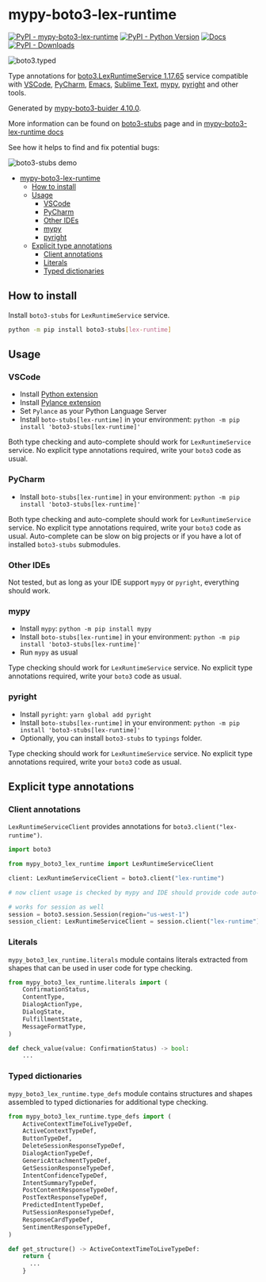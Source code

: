 # mypy-boto3-lex-runtime

[![PyPI - mypy-boto3-lex-runtime](https://img.shields.io/pypi/v/mypy-boto3-lex-runtime.svg?color=blue)](https://pypi.org/project/mypy-boto3-lex-runtime)
[![PyPI - Python Version](https://img.shields.io/pypi/pyversions/mypy-boto3-lex-runtime.svg?color=blue)](https://pypi.org/project/mypy-boto3-lex-runtime)
[![Docs](https://img.shields.io/readthedocs/mypy-boto3-builder.svg?color=blue)](https://mypy-boto3-builder.readthedocs.io/)
[![PyPI - Downloads](https://img.shields.io/pypi/dw/mypy-boto3-lex-runtime?color=blue)](https://pypistats.org/packages/mypy-boto3-lex-runtime)

![boto3.typed](https://github.com/vemel/mypy_boto3_builder/raw/master/logo.png)

Type annotations for
[boto3.LexRuntimeService 1.17.65](https://boto3.amazonaws.com/v1/documentation/api/1.17.65/reference/services/lex-runtime.html#LexRuntimeService)
service compatible with [VSCode](https://code.visualstudio.com/),
[PyCharm](https://www.jetbrains.com/pycharm/),
[Emacs](https://www.gnu.org/software/emacs/),
[Sublime Text](https://www.sublimetext.com/),
[mypy](https://github.com/python/mypy),
[pyright](https://github.com/microsoft/pyright) and other tools.

Generated by
[mypy-boto3-buider 4.10.0](https://github.com/vemel/mypy_boto3_builder).

More information can be found on
[boto3-stubs](https://pypi.org/project/boto3-stubs/) page and in
[mypy-boto3-lex-runtime docs](https://github.com/vemel/mypy_boto3_builder/service_docs/mypy_boto3_lex_runtime/README.md)

See how it helps to find and fix potential bugs:

![boto3-stubs demo](https://github.com/vemel/mypy_boto3_builder/raw/master/demo.gif)

- [mypy-boto3-lex-runtime](#mypy-boto3-lex-runtime)
  - [How to install](#how-to-install)
  - [Usage](#usage)
    - [VSCode](#vscode)
    - [PyCharm](#pycharm)
    - [Other IDEs](#other-ides)
    - [mypy](#mypy)
    - [pyright](#pyright)
  - [Explicit type annotations](#explicit-type-annotations)
    - [Client annotations](#client-annotations)
    - [Literals](#literals)
    - [Typed dictionaries](#typed-dictionaries)

## How to install

Install `boto3-stubs` for `LexRuntimeService` service.

```bash
python -m pip install boto3-stubs[lex-runtime]
```

## Usage

### VSCode

- Install
  [Python extension](https://marketplace.visualstudio.com/items?itemName=ms-python.python)
- Install
  [Pylance extension](https://marketplace.visualstudio.com/items?itemName=ms-python.vscode-pylance)
- Set `Pylance` as your Python Language Server
- Install `boto-stubs[lex-runtime]` in your environment:
  `python -m pip install 'boto3-stubs[lex-runtime]'`

Both type checking and auto-complete should work for `LexRuntimeService`
service. No explicit type annotations required, write your `boto3` code as
usual.

### PyCharm

- Install `boto-stubs[lex-runtime]` in your environment:
  `python -m pip install 'boto3-stubs[lex-runtime]'`

Both type checking and auto-complete should work for `LexRuntimeService`
service. No explicit type annotations required, write your `boto3` code as
usual. Auto-complete can be slow on big projects or if you have a lot of
installed `boto3-stubs` submodules.

### Other IDEs

Not tested, but as long as your IDE support `mypy` or `pyright`, everything
should work.

### mypy

- Install `mypy`: `python -m pip install mypy`
- Install `boto-stubs[lex-runtime]` in your environment:
  `python -m pip install 'boto3-stubs[lex-runtime]'`
- Run `mypy` as usual

Type checking should work for `LexRuntimeService` service. No explicit type
annotations required, write your `boto3` code as usual.

### pyright

- Install `pyright`: `yarn global add pyright`
- Install `boto-stubs[lex-runtime]` in your environment:
  `python -m pip install 'boto3-stubs[lex-runtime]'`
- Optionally, you can install `boto3-stubs` to `typings` folder.

Type checking should work for `LexRuntimeService` service. No explicit type
annotations required, write your `boto3` code as usual.

## Explicit type annotations

### Client annotations

`LexRuntimeServiceClient` provides annotations for
`boto3.client("lex-runtime")`.

```python
import boto3

from mypy_boto3_lex_runtime import LexRuntimeServiceClient

client: LexRuntimeServiceClient = boto3.client("lex-runtime")

# now client usage is checked by mypy and IDE should provide code auto-complete

# works for session as well
session = boto3.session.Session(region="us-west-1")
session_client: LexRuntimeServiceClient = session.client("lex-runtime")
```

### Literals

`mypy_boto3_lex_runtime.literals` module contains literals extracted from
shapes that can be used in user code for type checking.

```python
from mypy_boto3_lex_runtime.literals import (
    ConfirmationStatus,
    ContentType,
    DialogActionType,
    DialogState,
    FulfillmentState,
    MessageFormatType,
)

def check_value(value: ConfirmationStatus) -> bool:
    ...
```

### Typed dictionaries

`mypy_boto3_lex_runtime.type_defs` module contains structures and shapes
assembled to typed dictionaries for additional type checking.

```python
from mypy_boto3_lex_runtime.type_defs import (
    ActiveContextTimeToLiveTypeDef,
    ActiveContextTypeDef,
    ButtonTypeDef,
    DeleteSessionResponseTypeDef,
    DialogActionTypeDef,
    GenericAttachmentTypeDef,
    GetSessionResponseTypeDef,
    IntentConfidenceTypeDef,
    IntentSummaryTypeDef,
    PostContentResponseTypeDef,
    PostTextResponseTypeDef,
    PredictedIntentTypeDef,
    PutSessionResponseTypeDef,
    ResponseCardTypeDef,
    SentimentResponseTypeDef,
)

def get_structure() -> ActiveContextTimeToLiveTypeDef:
    return {
      ...
    }
```
